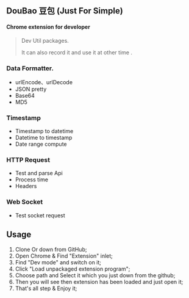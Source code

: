 ## DouBao 豆包 (Just For Simple)

#### Chrome extension for developer

> 
> Dev Util packages.
> 
> It can also record it and use it at other time
> .

### Data Formatter.
* urlEncode、urlDecode
* JSON pretty
* Base64
* MD5

### Timestamp
* Timestamp to datetime
* Datetime to timestamp
* Date range compute

### HTTP Request
* Test and parse Api
* Process time
* Headers

### Web Socket
* Test socket request

## Usage

1. Clone Or down from GitHub;
2. Open Chrome & Find "Extension" inlet;
3. Find "Dev mode" and switch on it;
4. Click "Load unpackaged extension program";
5. Choose path and Select it which you just down from the github;
6. Then you will see then extension has been loaded and just open it;
7. That's all step & Enjoy it;
